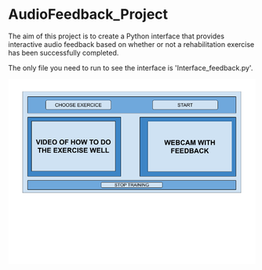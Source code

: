 # AudioFeedback_Project

The aim of this project is to create a Python interface that provides interactive audio feedback based on whether or not
a rehabilitation exercise has been successfully completed.

The only file you need to run to see the interface is 'Interface_feedback.py'. 

![Here's what the interface will look like](Interface_with_audio_feedback.png)
